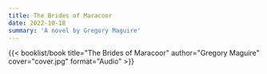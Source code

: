 ```yaml
---
title: The Brides of Maracoor
date: 2022-10-18
summary: 'A novel by Gregory Maguire'
---
```


{{< booklist/book
title="The Brides of Maracoor"
author="Gregory Maguire"
cover="cover.jpg"
format="Audio" >}}
